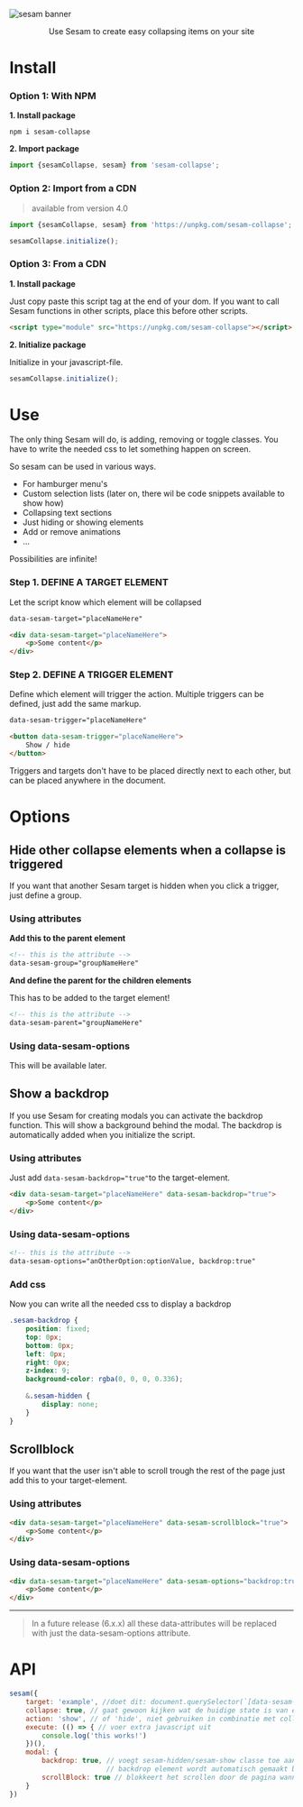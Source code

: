 ![sesam banner](https://res.cloudinary.com/lennertderyck/image/upload/v1585256935/BANNER_SESAM_za3b6v.svg)
<p style="text-align: center;">Use Sesam to create easy collapsing items on your site</p>

# Install
### Option 1: With NPM

**1. Install package**

```shell
npm i sesam-collapse
```

**2. Import package**

```javascript
import {sesamCollapse, sesam} from 'sesam-collapse';
```

### Option 2: Import from a CDN
> available from version 4.0
```js
import {sesamCollapse, sesam} from 'https://unpkg.com/sesam-collapse';

sesamCollapse.initialize();
```

### Option 3: From a CDN
**1. Install package**

Just copy paste this script tag at the end of your dom. If you want to call Sesam functions in other scripts, place this before other scripts.
```html
<script type="module" src="https://unpkg.com/sesam-collapse"></script>
```
**2. Initialize package**

Initialize in your javascript-file.
```js
sesamCollapse.initialize();
```

# Use
The only thing Sesam will do, is adding, removing or toggle classes. You have to write the needed css to let something happen on screen.

So sesam can be used in various ways.
- For hamburger menu's
- Custom selection lists (later on, there wil be code snippets available to show how)
- Collapsing text sections
- Just hiding or showing elements
- Add or remove animations
- ...

Possibilities are infinite!

### **Step 1. DEFINE A TARGET ELEMENT** 
Let the script know which element will be collapsed

```html
data-sesam-target="placeNameHere"
```

```html
<div data-sesam-target="placeNameHere">
    <p>Some content</p>
</div>
```

### **Step 2. DEFINE A TRIGGER ELEMENT** 
Define which element will trigger the action. Multiple triggers can be defined, just add the same markup.

```html
data-sesam-trigger="placeNameHere"
```

```html
<button data-sesam-trigger="placeNameHere">
    Show / hide
</button>
```

Triggers and targets don't have to be placed directly next to each other, but can be placed anywhere in the document.

# Options
## Hide other collapse elements when a collapse is triggered
If you want that another Sesam target is hidden when you click a trigger, just define a group.

### Using attributes

**Add this to the parent element**
```html
<!-- this is the attribute -->
data-sesam-group="groupNameHere"
```

**And define the parent for the children elements**

This has to be added to the target element!
```html
<!-- this is the attribute -->
data-sesam-parent="groupNameHere"
```

### Using data-sesam-options

This will be available later.

## Show a backdrop

If you use Sesam for creating modals you can activate the backdrop function. This will show a background behind the modal.
The backdrop is automatically added when you initialize the script.

### Using attributes

Just add ```data-sesam-backdrop="true"```to the target-element.
```html
<div data-sesam-target="placeNameHere" data-sesam-backdrop="true">
    <p>Some content</p>
</div>
```

### Using data-sesam-options

```html
<!-- this is the attribute -->
data-sesam-options="anOtherOption:optionValue, backdrop:true"
```

### Add css

Now you can write all the needed css to display a backdrop
```scss
.sesam-backdrop {
    position: fixed;
    top: 0px;
    bottom: 0px;
    left: 0px;
    right: 0px;
    z-index: 9;
    background-color: rgba(0, 0, 0, 0.336);
    
    &.sesam-hidden {
        display: none;
    }
}
```

## Scrollblock

If you want that the user isn't able to scroll trough the rest of the page just add this to your target-element.

### Using attributes

```html
<div data-sesam-target="placeNameHere" data-sesam-scrollblock="true">
    <p>Some content</p>
</div>
```

### Using data-sesam-options

```html
<div data-sesam-target="placeNameHere" data-sesam-options="backdrop:true, scrollBlock:true">
    <p>Some content</p>
</div>
```

---

> In a future release (6.x.x) all these data-attributes will be replaced with just the data-sesam-options attribute.

# API
```js
sesam({
    target: 'example', //doet dit: document.querySelector(`[data-sesam-target='${example}']`)
    collapse: true, // gaat gewoon kijken wat de huidige state is van een target en die veranderen
    action: 'show', // of 'hide', niet gebruiken in combinatie met collapse argument
    execute: (() => { // voer extra javascript uit
        console.log('this works!')
    })(),
    modal: {
        backdrop: true, // voegt sesam-hidden/sesam-show classe toe aan het backdrop element, 
                        // backdrop element wordt automatisch gemaakt bij het initialiseren
        scrollBlock: true // blokkeert het scrollen door de pagina wanneer deze modal getoont wordt
    }
})
```

